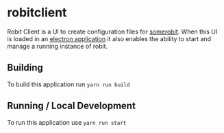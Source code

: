 # robitclient

Robit Client is a UI to create configuration files for [somerobit](https://github.com/JeffreyRiggle/somerobit). When this UI is loaded in an [electron application](https://github.com/JeffreyRiggle/robitclientnative) it also enables the ability to start and manage a running instance of robit.

## Building
To build this application run `yarn run build`

## Running / Local Development
To run this application use `yarn run start`